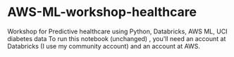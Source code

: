 # AWS-ML-workshop-healthcare
Workshop for Predictive healthcare using Python, Databricks, AWS ML, UCI diabetes data
To run this notebook (unchanged) , you'll need an account at Databricks (I use my community account) and an account at AWS.
